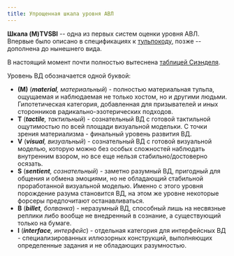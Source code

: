 ```yaml
---
title: Упрощенная шкала уровня АВЛ
---
```


**Шкала (M)TVSBI** -- одна из первых систем оценки уровня АВЛ. Впервые было описано в спецификациях к [тульпокоду](/theory/old-tuc), позже -- дополнена до нынешнего вида.

В настоящий момент почти полностью вытеснена [таблицей Сиэнделя](/theory/siendel-table).

Уровень ВД обозначается одной буквой:
* **(М)** (_**material**, материальный_) - полностью материальная тульпа, ощущаемая и наблюдаемая не только хостом, но и другими людьми. Гипотетическая категория, добавленная для призывателей и иных сторонников радикально-эзотерических подходов.
* **Т** (_**tactile**, тактильный_) - сознательный ВД с готовой тактильной ощутимостью по всей площади визуальной модельки. С точки зрения материализма - финальный уровень развития ВД.
* **V** (_**visual**, визуальный_) - сознательный ВД с готовой визуальной моделью, которую можно без особых сложностей наблюдать внутренним взором, но все еще нельзя стабильно/достоверно осязать. 
* **S** (_**sentient**, сознательный_) - заметно разумный ВД, пригодный для общения и обмена эмоциями, но не обладающий стабильной проработанной визуальной моделью. Именно с этого уровня порождение разума становится ВД, на этом же уровне некоторые форсеры предпочитают останавливаться. 
* **B** (_**billet**, болванка_) - неразумный ВД, способный лишь на несвязные реплики либо вообще не внедренный в сознание, а существующий только на бумаге.
* **I** (_**interface**, интерфейс_) - отдельная категория для интерфейсных ВД - специализированных иллюзорных конструкций, выполняющих определенные задания и не обладающих разумностью.
